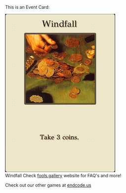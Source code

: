 This is an Event Card: 
 
 ![alt text](Windfall.png?raw=true "Event Card")  
 Windfall 
 Check [fools.gallery](https://fools.gallery/) website for FAQ's and more! 
 
 Check out our other games at [endcode.us](https://endcode.us/)
